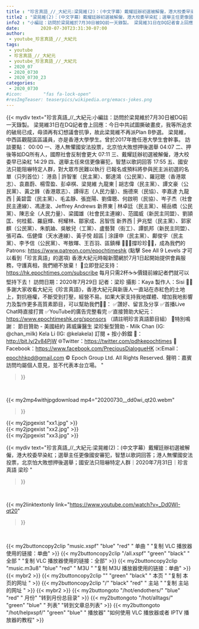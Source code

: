 ```yaml
---
title : "珍言真語_//_大紀元:梁晃維(2)：(中文字幕）戴耀廷辦初選被解僱，港大校委早染紅；選舉主任更像國安審犯，智慧以歌詞回答；港人無懼國安法投票，北京怕大敗想押後選舉；國安法只阻嚇特定人群｜2020年7月31日｜珍言真語 梁珍 "
title2 : "梁晃維(2)：(中文字幕）戴耀廷辦初選被解僱，港大校委早染紅；選舉主任更像國安審犯，智慧以歌詞回答；港人無懼國安法投票，北京怕大敗想押後選舉；國安法只阻嚇特定人群｜2020年7月31日｜珍言真語 梁珍 "
info2 : "小編註：訪問於梁晃維於7月30日被DQ前一天錄製。 梁晃維31日在DQ記者會上回應：今日中共試圖撕破畫皮，我等所追求的破局已成，毋須再有幻想議會抗爭，故此梁晃維不再派Plan B參選。  梁晃維，中西區觀龍區區議員，亦是香港大學學生。曾於2017年擔任港大學生會幹事。  訪談要點： 00:00  一、港人無懼國安法投票，北京怕大敗想押後選舉 04:07  二、押後等如DQ所有人，國際社會反制會更大 07:11  三、戴耀廷辦初選被解僱，港大校委早已染紅  14:29  四、選舉主任來信更像審犯，智慧以歌詞回答 17:55  五、國安法只能阻嚇特定人群，對大眾市民難以執行   已報名或預料將參與民主派初選的名單（只列首位）： 港島 | 許智峯（民主黨）、鄭達鴻（公民黨）、羅冠聰（香港眾志）、袁嘉蔚、楊雪盈、彭卓棋、梁晃維 九龍東 | 胡志偉（民主黨）、譚文豪（公民黨）、黃之鋒（香港眾志）、譚得志（人民力量）、施德來（民協）、李嘉達 九龍西 | 黃碧雲（民主黨）、毛孟靜、張崑陽、劉偉聰、何啟明（民協）、岑子杰（社會民主連線）、馮達浚、Jeffrey Andrews 新界東 | 林卓廷（民主黨）、楊岳橋（公民黨）、陳志全（人民力量）、梁國雄（社會民主連線）、范國威（新民主同盟）、劉頴匡、何桂藍、羅庭輝、柯耀林、鄒家成、呂智恆 新界西 | 尹兆堅（民主黨）、郭家麒（公民黨）、朱凱廸、吳敏兒（工黨）、盧藝賢（街工）、譚凱邦（新民主同盟）、張可森、伍健偉（天水連線）、黃子悅 超區 | 涂謹申（民主黨）、鄺俊宇（民主黨）、李予信（公民黨）、岑敖暉、王百羽、區鎮樺  🙋🏼‍♂️撐珍珍💪🏻，成為我們的Patrons: https://www.patreon.com/epochtimeshk  (點擊  See All 9 Levels  才可以看到「珍言真語」的選項)  香港大紀元時報新聞網於7月1日起開始提供會員服務，守護真相，我們絕不放棄！ 💎立即登記支持：https://hk.epochtimes.com/subscribe 每月只需2杯☕☕價錢前線記者們就可以堅持下去！  訪問日期：2020年7月29日  記者：梁珍  攝影：Kaya 製作人：Sisi  🙏🏻多謝大家收看大紀元《珍言真語》，香港大紀元與新唐人一直站在赤紅色的土地上，對抗極權，不斷受到打壓，經營不易。如果大家支持我地媒體、增加我地影響力及製作更多高質素節目，可以幫助我們💪🏻： ✅讚好、留言及分享 ✅首播Live Chat時直接打賞 ✅YouTube的廣告完整看完  ✅直接贊助大紀元：https://www.epochtimeshk.org/sponsors （請註明珍言真語節目組）  💐特別鳴謝： 節目贊助 - 美國紐約 蔣威廉醫生 梁珍髮型贊助 - Milk Chan (IG: @chan_milk)   Kela Li (IG: @kelakela)  訂閱 + 按小鈴鐺 🔔：http://bit.ly/2v84PjW 🌐Twitter：https://twitter.com/pdhkepochtimes 👥Facebook：https://www.facebook.com/PreciousDialogueHK ✉️Email：epochhkpd@gmail.com  © Epoch Group Ltd. All Rights Reserved.  聲明：嘉賓訪問均屬個人意見，並不代表本台立場。 "
date:        2020-07-30T23:31:30-07:00
author:
 - youtube_珍言真語_//_大紀元
tags:
 - youtube
 - 珍言真語_//_大紀元
 - youtube_珍言真語_//_大紀元
 - 2020_07
 - 2020_0730
 - 2020_0730_23
categories:
 - 2020_0730
#icon:        "fas fa-lock-open"
#resImgTeaser: teaserpics/wikipedia.org/emacs-jokes.png
---
```


{{< mydiv text="珍言真語_//_大紀元:小編註：訪問於梁晃維於7月30日被DQ前一天錄製。 梁晃維31日在DQ記者會上回應：今日中共試圖撕破畫皮，我等所追求的破局已成，毋須再有幻想議會抗爭，故此梁晃維不再派Plan B參選。  梁晃維，中西區觀龍區區議員，亦是香港大學學生。曾於2017年擔任港大學生會幹事。  訪談要點： 00:00  一、港人無懼國安法投票，北京怕大敗想押後選舉 04:07  二、押後等如DQ所有人，國際社會反制會更大 07:11  三、戴耀廷辦初選被解僱，港大校委早已染紅  14:29  四、選舉主任來信更像審犯，智慧以歌詞回答 17:55  五、國安法只能阻嚇特定人群，對大眾市民難以執行   已報名或預料將參與民主派初選的名單（只列首位）： 港島 | 許智峯（民主黨）、鄭達鴻（公民黨）、羅冠聰（香港眾志）、袁嘉蔚、楊雪盈、彭卓棋、梁晃維 九龍東 | 胡志偉（民主黨）、譚文豪（公民黨）、黃之鋒（香港眾志）、譚得志（人民力量）、施德來（民協）、李嘉達 九龍西 | 黃碧雲（民主黨）、毛孟靜、張崑陽、劉偉聰、何啟明（民協）、岑子杰（社會民主連線）、馮達浚、Jeffrey Andrews 新界東 | 林卓廷（民主黨）、楊岳橋（公民黨）、陳志全（人民力量）、梁國雄（社會民主連線）、范國威（新民主同盟）、劉頴匡、何桂藍、羅庭輝、柯耀林、鄒家成、呂智恆 新界西 | 尹兆堅（民主黨）、郭家麒（公民黨）、朱凱廸、吳敏兒（工黨）、盧藝賢（街工）、譚凱邦（新民主同盟）、張可森、伍健偉（天水連線）、黃子悅 超區 | 涂謹申（民主黨）、鄺俊宇（民主黨）、李予信（公民黨）、岑敖暉、王百羽、區鎮樺  🙋🏼‍♂️撐珍珍💪🏻，成為我們的Patrons: https://www.patreon.com/epochtimeshk  (點擊  See All 9 Levels  才可以看到「珍言真語」的選項)  香港大紀元時報新聞網於7月1日起開始提供會員服務，守護真相，我們絕不放棄！ 💎立即登記支持：https://hk.epochtimes.com/subscribe 每月只需2杯☕☕價錢前線記者們就可以堅持下去！  訪問日期：2020年7月29日  記者：梁珍  攝影：Kaya 製作人：Sisi  🙏🏻多謝大家收看大紀元《珍言真語》，香港大紀元與新唐人一直站在赤紅色的土地上，對抗極權，不斷受到打壓，經營不易。如果大家支持我地媒體、增加我地影響力及製作更多高質素節目，可以幫助我們💪🏻： ✅讚好、留言及分享 ✅首播Live Chat時直接打賞 ✅YouTube的廣告完整看完  ✅直接贊助大紀元：https://www.epochtimeshk.org/sponsors （請註明珍言真語節目組）  💐特別鳴謝： 節目贊助 - 美國紐約 蔣威廉醫生 梁珍髮型贊助 - Milk Chan (IG: @chan_milk)   Kela Li (IG: @kelakela)  訂閱 + 按小鈴鐺 🔔：http://bit.ly/2v84PjW 🌐Twitter：https://twitter.com/pdhkepochtimes 👥Facebook：https://www.facebook.com/PreciousDialogueHK ✉️Email：epochhkpd@gmail.com  © Epoch Group Ltd. All Rights Reserved.  聲明：嘉賓訪問均屬個人意見，並不代表本台立場。 "
>}}
<br>


{{< my2mp4withjpgdownload mp4="20200730__dd0wi_qt20.webm"
>}}

{{< my2jpgexist "xx1.jpg" >}}<br>
{{< my2jpgexist "xx2.jpg" >}}<br>
{{< my2jpgexist "xx3.jpg" >}}<br>



{{< mydiv text="珍言真語_//_大紀元:梁晃維(2)：(中文字幕）戴耀廷辦初選被解僱，港大校委早染紅；選舉主任更像國安審犯，智慧以歌詞回答；港人無懼國安法投票，北京怕大敗想押後選舉；國安法只阻嚇特定人群｜2020年7月31日｜珍言真語 梁珍 "
>}}
<br>

{{< my2linktextonly link="https://www.youtube.com/watch?v=_Dd0WI-qt20"
>}}


<br>

{{< my2buttoncopy2clip "music.xspf"        "blue"   "red"    " 单曲 "  "复制 VLC 播放器使用的链接：单曲" >}} {{< my2buttoncopy2clip "/all.xspf"         "green"  "black"  " 全部 "  "复制 VLC 播放器使用的链接：全部" >}} {{< my2buttoncopy2clip "music.m3u8"        "blue"   "red"    " M3U  "    "复制 M3U 播放器使用的链接：单曲" >}} {{< mybr2 >}} {{< my2buttoncopy2clip ""                  "green"  "black"  " 本页 "    "复制 本页的网址 " >}} {{< my2buttoncopy2clip "/"                 "black"  "red"    " 主站 "    "复制 主站的网址 " >}} {{< mybr2 >}} {{< my2buttongoto      "/hot/endothers/"   "blue"   "red"    " 月份"   "转到月份总目录" >}} {{< my2buttongoto      "/hot/alltags/"     "green"  "blue"   " 列表"   "转到文章总列表" >}} {{< my2buttongoto      "/hot/helpxspf/"    "green"  "blue"   " 播放器" "如何使用 VLC 播放器或者 IPTV 播放器的教程" >}} 
